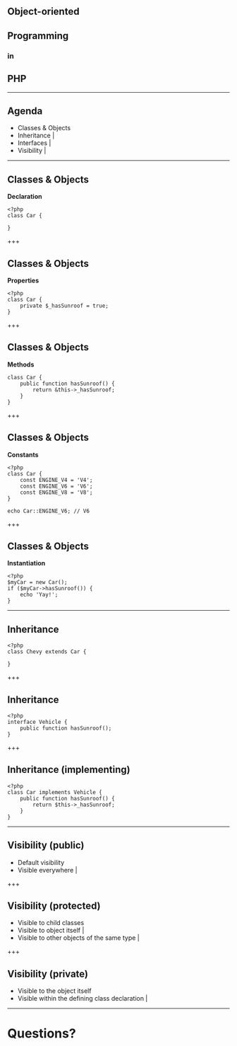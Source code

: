 ## Object-oriented

## Programming

### in

## PHP 

---

## Agenda

- Classes & Objects
- Inheritance |
- Interfaces |
- Visibility |

---

Classes & Objects
-----------------

**Declaration**

```
<?php
class Car {
    
}
```

+++

Classes & Objects
-----------------

**Properties**

```
<?php
class Car {
    private $_hasSunroof = true;
}
```

+++

Classes & Objects
-----------------

**Methods**

```
class Car {
    public function hasSunroof() {
        return &this->_hasSunroof;
    }
}
```

+++

Classes & Objects
-----------------

**Constants**

```
<?php
class Car {
    const ENGINE_V4 = 'V4';
    const ENGINE_V6 = 'V6';
    const ENGINE_V8 = 'V8';
}

echo Car::ENGINE_V6; // V6
```

+++

Classes & Objects
-----------------

**Instantiation**

```
<?php
$myCar = new Car();
if ($myCar->hasSunroof()) {
    echo 'Yay!';
}
```

---

Inheritance
-----------

```
<?php
class Chevy extends Car {
    
}
```

+++

Inheritance
-----------

```
<?php
interface Vehicle {
    public function hasSunroof();
}
```

+++

Inheritance (implementing)
--------------------------

```
<?php
class Car implements Vehicle {
    public function hasSunroof() {
        return $this->_hasSunroof;
    }
}
```

---

Visibility (public)
-------------------

- Default visibility
- Visible everywhere |

+++

Visibility (protected)
----------------------

- Visible to child classes
- Visible to object itself |
- Visible to other objects of the same type |

+++

Visibility (private)
--------------------

- Visible to the object itself
- Visible within the defining class declaration |

---



# Questions?
